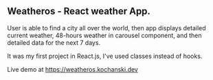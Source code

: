 ## Weatheros - React weather App. 

User is able to find a city all over the world, then app displays detailed current weather, 48-hours weather in carousel component, and then detailed data for the next 7 days.

It was my first project in React.js, I've used classes instead of hooks.

Live demo at https://weatheros.kochanski.dev
